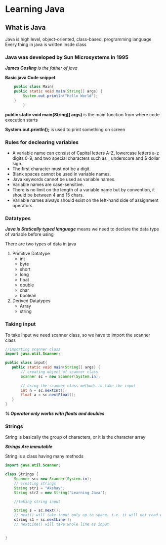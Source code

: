 # Learning Java
## What is Java 
 Java is high level, object-oriented, class-based, programming language 
 Every thing in java is written insde class
 
 ### **Java was developed by Sun Microsystems in 1995**

 ***James Gosling** is the father of java*
 
**Basic java Code snippet**

```java
    public class Main{
    public static void main(String[] args) {
        System.out.println("Hello World");
    }
        }
```
**public static void main(String[] args)**  is the main function from where code execution starts

**System.out.println();** is used to print something on screen

### Rules for declearing variables 

* A variable name can consist of Capital letters A-Z, lowercase letters a-z digits 0-9,
  and two special characters such as _ underscore and $ dollar sign.
* The first character must not be a digit.
* Blank spaces cannot be used in variable names.
* Java keywords cannot be used as variable names.
* Variable names are case-sensitive.
* There is no limit on the length of a variable name but by convention, it should be between 4 and 15 chars.
* Variable names always should exist on the left-hand side of assignment operators.

### Datatypes
***Java is Statically typed language***
means we need to declare the data type of variable before using

There are two types of data in java
1. Primitive Datatype
    * int
    * byte
    * short
    * long
    * float
    * double
    * char
    * boolean
2. Derived Datatypes 
    * Array
    * string 

### Taking input 
 To take input we need scanner class, so we have to import the scanner class 
 ```java
//importing scanner class
 import java.util.Scanner;

public class input{
    public static void main(String[] args) {
        // creating object of scanner class
        Scanner sc = new Scanner(System.in);
        
        // using the scanner class methods to take the input
        int n = sc.nextInt();
        float a = sc.nextFloat();
    }
}

 ```
 ***% Operator only works with floats and doubles***
 
### Strings 
 String is basically the group of characters, or it is the character array
 
***Strings Are immutable***

String is a class having many methods 

```java
import java.util.Scanner;

class Strings {
    Scanner sc= new Scanner(System.in);
    // creating strings 
    String str1 = "Akshay";
    String str2 = new String("Learning Java");

    //taking string input

    String s = sc.next();
    // next() will take input only up to space. i.e. it will not read whole line but only first word
    string s1 = sc.nextLine();
    // nextLine() will take whole line as input 
    

}
```

